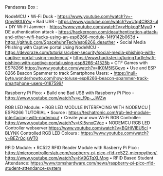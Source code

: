 Pandaoras Box :

NodeMCU
•	Wi-Fi Duck - https://www.youtube.com/watch?v=-Gmv98tUiYw
•	Bad USB - https://www.youtube.com/watch?v=Utq4C9S3-uI
•	DIY Wi-Fi Jammer - https://www.youtube.com/watch?v=vHpkoqFMyu0
•	DE authentication attack - https://hackernoon.com/deauthentication-attack-and-other-wifi-hacks-using-an-esp8266-module-14f9142b063d
•	https://github.com/SpacehuhnTech/esp8266_deauther
•	Social Media Phishing with Captive portal Using NodeMCU -https://devcraze.com/tutorials/cyber-security/social-media-phishing-with-captive-portal-using-nodemcu/
•	https://www.hackster.io/turingTurtle/wifi-pishing-with-captive-portal-using-esp8266-41525b
•	CTF Games with ESP8266 https://www.youtube.com/watch?v=IK0M5ISGevo
•	Use and ESP 8266 Beacon Spammer to track Smartphone Users:
•	https://null-byte.wonderhowto.com/how-to/use-esp8266-beacon-spammer-track-smartphone-users-0187599/	

Raspberry Pi Pico: 
•	Build one Bad USB with Raspberry Pi Pico - https://www.youtube.com/watch?v=e_f9p-_JWZw

RGB LED Module:
•	RGB LED MODULE INTERFACING WITH NODEMCU | ESP8266 TUTORIAL 
•	Source : https://techatronic.com/rgb-led-module-interfacing-with-nodemcu/
•	Create your own Wi-Fi RGB Controller: https://www.youtube.com/watch?v=tKl5vnxCVcc
•	NODEMCU RGB LED Controller webserver https://www.youtube.com/watch?v=BQHIVlEU5cI
•	BLYNK Controlled RGB LED Colours : https://www.youtube.com/watch?v=BEZrQcjsWT0

RFID Module:
•	RC522 RFID Reader Module with Rasberry Pi Pico : https://microcontrollerslab.com/raspberry-pi-pico-rfid-rc522-micropython/,  https://www.youtube.com/watch?v=hV9GTqXLMpg
•	RFID Based Student Attendance: https://www.tomshardware.com/news/raspberry-pi-pico-rfid-student-attendance-system
